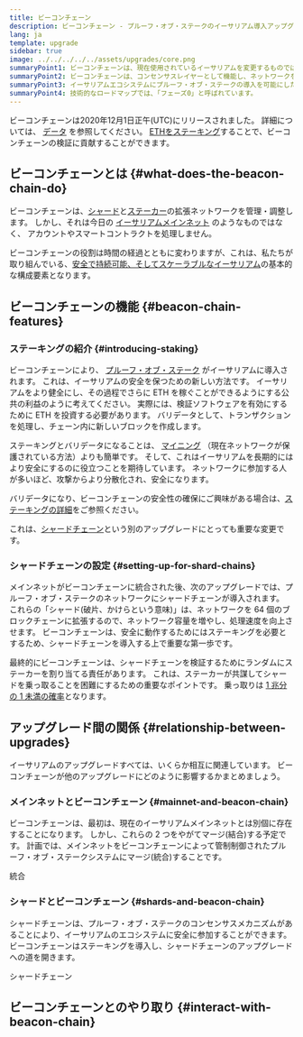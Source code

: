 ```yaml
---
title: ビーコンチェーン
description: ビーコンチェーン - プルーフ・オブ・ステークのイーサリアム導入アップグレード
lang: ja
template: upgrade
sidebar: true
image: ../../../../../assets/upgrades/core.png
summaryPoint1: ビーコンチェーンは、現在使用されているイーサリアムを変更するものではありません。
summaryPoint2: ビーコンチェーンは、コンセンサスレイヤーとして機能し、ネットワークを調整します。
summaryPoint3: イーサリアムエコシステムにプルーフ・オブ・ステークの導入を可能にしたのが、ビーコンチェーンです。
summaryPoint4: 技術的なロードマップでは、「フェーズ0」と呼ばれています。
---
```


<UpgradeStatus isShipped dateKey="page-upgrades-beacon-date">
    ビーコンチェーンは2020年12月1日正午(UTC)にリリースされました。 詳細については、 <a href="https://beaconscan.com/">データ</a> を参照してください。 <a href="/staking/">ETHをステーキング</a>することで、ビーコンチェーンの検証に貢献することができます。
</UpgradeStatus>

## ビーコンチェーンとは {#what-does-the-beacon-chain-do}

ビーコンチェーンは、[シャード](/upgrades/sharding/)と[ステーカー](/staking/)の拡張ネットワークを管理・調整します。 しかし、それは今日の [イーサリアムメインネット](/glossary/#mainnet) のようなものではなく、 アカウントやスマートコントラクトを処理しません。

ビーコンチェーンの役割は時間の経過とともに変わりますが、これは、私たちが取り組んでいる、[安全で持続可能、そしてスケーラブルなイーサリアム](/upgrades/vision/)の基本的な構成要素となります。

## ビーコンチェーンの機能 {#beacon-chain-features}

### ステーキングの紹介 {#introducing-staking}

ビーコンチェーンにより、 [プルーフ・オブ・ステーク](/developers/docs/consensus-mechanisms/pos/) がイーサリアムに導入されます。 これは、イーサリアムの安全を保つための新しい方法です。 イーサリアムをより健全にし、その過程でさらに ETH を稼ぐことができるようにする公共の利益のように考えてください。 実際には、検証ソフトウェアを有効にするために ETH を投資する必要があります。 バリデータとして、トランザクションを処理し、チェーン内に新しいブロックを作成します。

ステーキングとバリデータになることは、 [マイニング](/developers/docs/mining/) （現在ネットワークが保護されている方法）よりも簡単です。 そして、これはイーサリアムを長期的にはより安全にするのに役立つことを期待しています。 ネットワークに参加する人が多いほど、攻撃からより分散化され、安全になります。

<InfoBanner emoji=":money_bag:">
バリデータになり、ビーコンチェーンの安全性の確保にご興味がある場合は、<a href="/staking/">ステーキングの詳細</a>をご参照ください。
</InfoBanner>

これは、[シャードチェーン](/upgrades/sharding/)という別のアップグレードにとっても重要な変更です。

### シャードチェーンの設定 {#setting-up-for-shard-chains}

メインネットがビーコンチェーンに統合された後、次のアップグレードでは、プルーフ・オブ・ステークのネットワークにシャードチェーンが導入されます。 これらの「シャード(破片、かけらという意味)」は、ネットワークを 64 個のブロックチェーンに拡張するので、ネットワーク容量を増やし、処理速度を向上させます。 ビーコンチェーンは、安全に動作するためにはステーキングを必要とするため、シャードチェーンを導入する上で重要な第一歩です。

最終的にビーコンチェーンは、シャードチェーンを検証するためにランダムにステーカーを割り当てる責任があります。 これは、ステーカーが共謀してシャードを乗っ取ることを困難にするための重要なポイントです。 乗っ取りは [1 兆分の 1 未満の確率](https://medium.com/@chihchengliang/minimum-committee-size-explained-67047111fa20)となります。

## アップグレード間の関係 {#relationship-between-upgrades}

イーサリアムのアップグレードすべては、いくらか相互に関連しています。 ビーコンチェーンが他のアップグレードにどのように影響するかまとめましょう。

### メインネットとビーコンチェーン {#mainnet-and-beacon-chain}

ビーコンチェーンは、最初は、現在のイーサリアムメインネットとは別個に存在することになります。 しかし、これらの 2 つをやがてマージ(結合)する予定です。 計画では、メインネットをビーコンチェーンによって管制制御されたプルーフ・オブ・ステークシステムにマージ(統合)することです。

<ButtonLink to="/upgrades/merge/">
    統合
</ButtonLink>

### シャードとビーコンチェーン {#shards-and-beacon-chain}

シャードチェーンは、プルーフ・オブ・ステークのコンセンサスメカニズムがあることにより、イーサリアムのエコシステムに安全に参加することができます。 ビーコンチェーンはステーキングを導入し、シャードチェーンのアップグレードへの道を開きます。

<ButtonLink to="/upgrades/sharding/">
    シャードチェーン
</ButtonLink>

<Divider />

## ビーコンチェーンとのやり取り {#interact-with-beacon-chain}

<BeaconChainActions />
